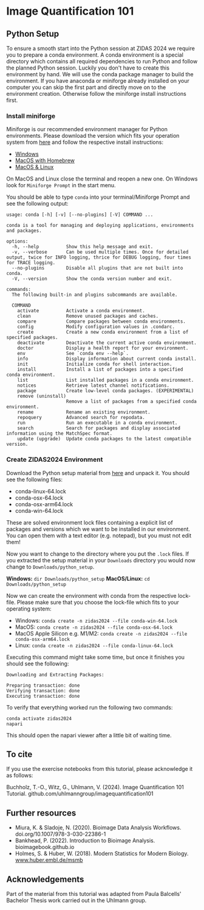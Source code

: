 # Image Quantification 101

## Python Setup

To ensure a smooth start into the Python session at ZIDAS 2024 we require you to prepare a conda environment. A conda environment is a special directory which contains all required dependencies to run Python and follow the planned Python session. Luckily you don't have to create this environment by hand. We will use the conda package manager to build the environment. If you have anaconda or miniforge already installed on your computer you can skip the first part and directly move on to the environment creation. Otherwise follow the miniforge install instructions first.

### Install miniforge
Miniforge is our recommended environment manager for Python environments. Please download the version which fits your operation system from [here](https://github.com/conda-forge/miniforge?tab=readme-ov-file#download) and follow the respective install instructions:
* [Windows](https://github.com/conda-forge/miniforge?tab=readme-ov-file#windows)
* [MacOS with Homebrew](https://github.com/conda-forge/miniforge?tab=readme-ov-file#homebrew)
* [MacOS & Linux](https://github.com/conda-forge/miniforge?tab=readme-ov-file#windows)

On MacOS and Linux close the terminal and reopen a new one. On Windows look for `Miniforge Prompt` in the start menu. 

You should be able to type `conda` into your terminal/Miniforge Prompt and see the following output:
```
usage: conda [-h] [-v] [--no-plugins] [-V] COMMAND ...

conda is a tool for managing and deploying applications, environments and packages.

options:
  -h, --help          Show this help message and exit.
  -v, --verbose       Can be used multiple times. Once for detailed output, twice for INFO logging, thrice for DEBUG logging, four times for TRACE logging.
  --no-plugins        Disable all plugins that are not built into conda.
  -V, --version       Show the conda version number and exit.

commands:
  The following built-in and plugins subcommands are available.

  COMMAND
    activate          Activate a conda environment.
    clean             Remove unused packages and caches.
    compare           Compare packages between conda environments.
    config            Modify configuration values in .condarc.
    create            Create a new conda environment from a list of specified packages.
    deactivate        Deactivate the current active conda environment.
    doctor            Display a health report for your environment.
    env               See `conda env --help`.
    info              Display information about current conda install.
    init              Initialize conda for shell interaction.
    install           Install a list of packages into a specified conda environment.
    list              List installed packages in a conda environment.
    notices           Retrieve latest channel notifications.
    package           Create low-level conda packages. (EXPERIMENTAL)
    remove (uninstall)
                      Remove a list of packages from a specified conda environment.
    rename            Rename an existing environment.
    repoquery         Advanced search for repodata.
    run               Run an executable in a conda environment.
    search            Search for packages and display associated information using the MatchSpec format.
    update (upgrade)  Update conda packages to the latest compatible version.

```

### Create ZIDAS2024 Environment
Download the Python setup material from [here]() and unpack it. You should see the following files:
* conda-linux-64.lock
* conda-osx-64.lock
* conda-osx-arm64.lock
* conda-win-64.lock

These are solved environment lock files containing a explicit list of packages and versions which we want to be installed in our environment. You can open them with a text editor (e.g. notepad), but you must not edit them!

Now you want to change to the directory where you put the `.lock` files. If you extracted the setup material in your `Downloads` directory you would now change to `Downloads/python_setup`.

__Windows:__ `dir Downloads/python_setup`
__MacOS/Linux:__ `cd Downloads/python_setup`

Now we can create the environment with conda from the respective lock-file. Please make sure that you choose the lock-file which fits to your operating system:
* Windows: `conda create -n zidas2024 --file conda-win-64.lock`
* MacOS: `conda create -n zidas2024 --file conda-osx-64.lock`
* MacOS Apple Silicon e.g. M1/M2: `conda create -n zidas2024 --file conda-osx-arm64.lock`
* Linux: `conda create -n zidas2024 --file conda-linux-64.lock`

Executing this command might take some time, but once it finishes you should see the following:
```
Downloading and Extracting Packages:

Preparing transaction: done
Verifying transaction: done
Executing transaction: done
```

To verify that everything worked run the following two commands:
```
conda activate zidas2024
napari
```

This should open the napari viewer after a little bit of waiting time. 

## To cite
If you use the exercise notebooks from this tutorial, please acknowledge it as follows:

Buchholz, T.-O., Witz, G., Uhlmann, V. (2024). Image Quantification 101 Tutorial. github.com/uhlmanngroup/imagequantification101

## Further resources
* Miura, K. & Sladoje, N. (2020). Bioimage Data Analysis Workflows. doi.org/10.1007/978-3-030-22386-1
* Bankhead, P. (2022). Introduction to Bioimage Analysis. bioimagebook.github.io
* Holmes, S. & Huber, W. (2018). Modern Statistics for Modern Biology. www.huber.embl.de/msmb

## Acknowledgements
Part of the material from this tutorial was adapted from Paula Balcells' Bachelor Thesis work carried out in the Uhlmann group.
